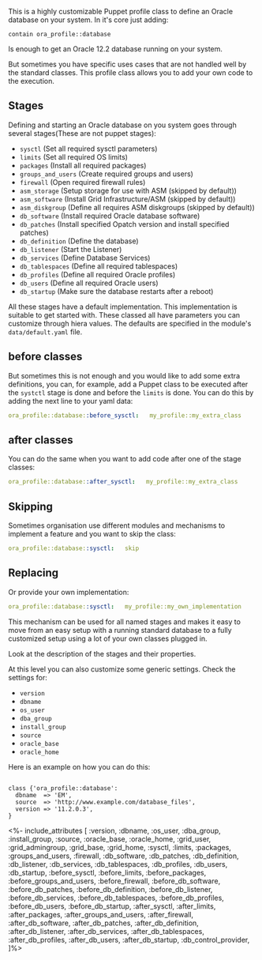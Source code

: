 This is a highly customizable Puppet profile class to define an Oracle database on your system. In it's core just adding:

```
contain ora_profile::database
```

Is enough to get an Oracle 12.2 database running on your system. 

But sometimes you have specific uses cases that are not handled well by the standard classes. This profile class allows you to add your own code to the execution.

## Stages

Defining and starting an Oracle database on you system goes through several stages(These are not puppet stages):

- `sysctl`           (Set all required sysctl parameters)
- `limits`           (Set all required OS limits)
- `packages`         (Install all required packages)
- `groups_and_users` (Create required groups and users)
- `firewall`         (Open required firewall rules)
- `asm_storage`      (Setup storage for use with ASM (skipped by default))
- `asm_software`     (Install Grid Infrastructure/ASM (skipped by default))
- `asm_diskgroup`    (Define all requires ASM diskgroups (skipped by default))
- `db_software`      (Install required Oracle database software)
- `db_patches`       (Install specified Opatch version and install specified patches)
- `db_definition`    (Define the database)
- `db_listener`      (Start the Listener)
- `db_services`      (Define Database Services)
- `db_tablespaces`   (Define all required tablespaces)
- `db_profiles`      (Define all required Oracle profiles)
- `db_users`         (Define all required Oracle users)
- `db_startup`       (Make sure the database restarts after a reboot)

All these stages have a default implementation. This implementation is suitable to get started with. These classed all have parameters you can customize through hiera values. The defaults are specified in the module's `data/default.yaml` file. 

## before classes

But sometimes this is not enough and you would like to add some extra definitions, you can, for example, add a Puppet class to be executed after the `systctl` stage is done and before the `limits` is done. You can do this by adding the next line to your yaml data:

```yaml
ora_profile::database::before_sysctl:   my_profile::my_extra_class
```

## after classes

You can do the same when you want to add code after one of the stage classes:

```yaml
ora_profile::database::after_sysctl:   my_profile::my_extra_class
```

## Skipping

Sometimes organisation use different modules and mechanisms to implement a feature and you want to skip the class:

```yaml
ora_profile::database::sysctl:   skip
```

## Replacing

Or provide your own implementation:

```yaml
ora_profile::database::sysctl:   my_profile::my_own_implementation
```

This mechanism can be used for all named stages and makes it easy to move from an easy setup with a running standard database to a fully customized setup using a lot of your own classes plugged in.

Look at the description of the stages and their properties.

At this level you can also customize some generic settings. Check the settings for:

- `version`
- `dbname`
- `os_user`
- `dba_group`
- `install_group`
- `source`
- `oracle_base`
- `oracle_home`

Here is an example on how you can do this:

```puppet

class {'ora_profile::database':
  dbname  => 'EM',
  source  => 'http://www.example.com/database_files',
  version => '11.2.0.3',
}

```


<%- include_attributes [
  :version,
  :dbname,
  :os_user,
  :dba_group,
  :install_group,
  :source,
  :oracle_base,
  :oracle_home,
  :grid_user,
  :grid_admingroup,
  :grid_base,
  :grid_home,
  :sysctl,
  :limits,
  :packages,
  :groups_and_users,
  :firewall,
  :db_software,
  :db_patches,
  :db_definition,
  :db_listener,
  :db_services,
  :db_tablespaces,
  :db_profiles,
  :db_users,
  :db_startup,
  :before_sysctl,
  :before_limits,
  :before_packages,
  :before_groups_and_users,
  :before_firewall,
  :before_db_software,
  :before_db_patches,
  :before_db_definition,
  :before_db_listener,
  :before_db_services,
  :before_db_tablespaces,
  :before_db_profiles,
  :before_db_users,
  :before_db_startup,
  :after_sysctl,
  :after_limits,
  :after_packages,
  :after_groups_and_users,
  :after_firewall,
  :after_db_software,
  :after_db_patches,
  :after_db_definition,
  :after_db_listener,
  :after_db_services,
  :after_db_tablespaces,
  :after_db_profiles,
  :after_db_users,
  :after_db_startup,
  :db_control_provider,
]%>

